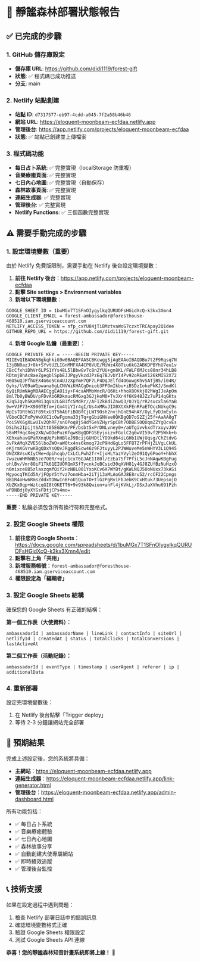 # 🚀 靜謐森林部署狀態報告

## ✅ 已完成的步驟

### 1. GitHub 儲存庫設定
- **儲存庫 URL**: https://github.com/didi1119/forest-gift
- **狀態**: ✅ 程式碼已成功推送
- **分支**: main

### 2. Netlify 站點創建
- **站點 ID**: `d7317577-eb97-4cdd-a045-7f2a58b46b46`
- **網站 URL**: https://eloquent-moonbeam-ecfdaa.netlify.app
- **管理後台**: https://app.netlify.com/projects/eloquent-moonbeam-ecfdaa
- **狀態**: ✅ 站點已創建並上傳檔案

### 3. 程式碼功能
- **每日占卜系統**: ✅ 完整實現（localStorage 防重複）
- **音樂療癒頁面**: ✅ 完整實現
- **七日內心地圖**: ✅ 完整實現（自動保存）
- **森林故事頁面**: ✅ 完整實現
- **連結生成器**: ✅ 完整實現
- **管理後台**: ✅ 完整實現
- **Netlify Functions**: ✅ 三個函數完整實現

## ⚠️ 需要手動完成的步驟

### 1. 設定環境變數（重要）
由於 Netlify 免費版限制，需要手動在 Netlify 後台設定環境變數：

1. **前往 Netlify 後台**：https://app.netlify.com/projects/eloquent-moonbeam-ecfdaa
2. **點擊 Site settings > Environment variables**
3. **新增以下環境變數**：

```
GOOGLE_SHEET_ID = 1buMGx7T1SFnOIygylkqQURUDFsHGidXcQ-k3kx3Xmn4
GOOGLE_CLIENT_EMAIL = forest-ambassador@foresthouse-468510.iam.gserviceaccount.com
NETLIFY_ACCESS_TOKEN = nfp_cxYU84jTiBMztvaWoG7czxtTRCApay2Q1dee
GITHUB_REPO_URL = https://github.com/didi1119/forest-gift.git
```

4. **新增 Google 私鑰（最重要）**：
```
GOOGLE_PRIVATE_KEY = -----BEGIN PRIVATE KEY-----
MIIEvQIBADANBgkqhkiG9w0BAQEFAASCBKcwggSjAgEAAoIBAQDBu7t2F9Rqsq7N
13jBN8azJ+8k+SYvtUZLIGnMMFXA4CP8VUE/MiWz4X8Tiu6kG2ABKDPBYhU7eu1v
CBcCfxhiDhVr6LPS1YYs48L5lBbwGv7c8n2YUU+gn8KL/FWLF6MJcs80nr34hLB8
RDtmjBhAc8aeZgegblSpbEJJPgyVkzdJPzEq7BJvbYI4Pv92oREaV126kMIS2X72
H6O5uQJPfhUEX4G6o5Cn4UJzXpYmH7QF7LP4DqJElfd4OGuwgKhvSATjB5/i04R/
Oyhs/lV09aW1pwana6gLCNVWiKHACgDniob3FPOmIkbu+iB5DzIokePkKJ/SmdKl
6yQiRUmNAgMBAAECggEAO1iy+F4caAMMoWncR/Q6Hi+hhoX8OKkjO2hWgIJeApOm
8ml7b0yBWDU/pFDvAb6RDkmucRMGxg3GJjkoM0+TvJXr4f6K948JZz7uP14qGKts
X2q5Jqvh5KaMBi3qVo2LGB3fc5MdRr//AFI2kBdiZnwQ3/0JYQ/rR2sucxla6YaB
9w+VJP73+X900TEfm+jCm4tiYIr4gI/Us4xMRvJIX0XtXkFEnRFaETOccNUkgC9s
WpIsTDRthG1F89txU3T5hAbFiBOBfCjLWT9Osh2nvjhGnE94hAY/OyLfyDJmEyln
VGboCBCPxPyWwXXC1cOwFgoma33jTq+gGbiGNVee0QKBgQD7oS2Zj25f+AaAA8gT
PoiSVK6gXLwUIv2QhRF/snOPoq8jS4dYGeVZHyrSpC8h7ODBESOQUqmZZYgQcvEs
DSLhs2IpijtSA2tt05EGDKm/PF/bsbt5xPrDNLvney0+/aUTgivvkxdTrxuyvJ0V
58nMfHqcXeg2XN/wODePuzKfgwKBgQDFGSEyjoizvFGolC2q6wVI59vf2P5Wkb+b
XEhxahavGPaRXnqUqPshHBleJ9BcijGUHDt1YO9kd64iLGHb1UWjUqsg/ChZtdvG
3vFkAMqXZVE56lboZWO+aW0tx4ns6kmog72cP9HdGgLo5FFBTZrPFHjZLVgLCkUL
eKjrmXGVrwKBgQDxYsQQvJRggdkScw46z9FJtuyyL2PJWWuveMe5nWHYV3L1Q945
ONZX8VsuKIyCWe+dpihcqb/CxLCLPwh2fr+IjoHLYazYVyl2eO91Qy6PooY+hbhX
7wuzuWHMhNB5ze7O0R/+ujc1cxT6GJAE1I80l/EzEa7Sf7PfiL5cJnNAqwKBgFug
ohlBv/Vmr8OiF1Tk61EIUORQmXSfTycnkJoBCsid30qXVH81y4GJ8ZUfBzNuHzxO
n6mixce8B5zlaxzqmfQiY2HzN8L001YxoKCv6X7WYBt/gKWLNQJ5OoNUxx73kASi
MgyocqTKCd5A/jFQpY5tYvz7onmHba+2iTj13aMLAoGAJ8E8ru52/rcCF22Cpngs
BB1R4oHw6RmsZddxtDWwInBFoUjQuoTO+tlGzPgRviFbJebK9CxHtuk73UepsojO
XbZKx0qp+WztcqGI8tOKETT6+9v93k8Qwion+anFl4jKVkLj/DSxJaXVhu691Pzh
wPDNBdj0yXYGsFDtjCPs4mo=
-----END PRIVATE KEY-----
```

**重要**：私鑰必須包含所有換行符和完整格式。

### 2. 設定 Google Sheets 權限
1. **前往您的 Google Sheets**：https://docs.google.com/spreadsheets/d/1buMGx7T1SFnOIygylkqQURUDFsHGidXcQ-k3kx3Xmn4/edit
2. **點擊右上角「共用」**
3. **新增服務帳號**：`forest-ambassador@foresthouse-468510.iam.gserviceaccount.com`
4. **權限設定為「編輯者」**

### 3. 設定 Google Sheets 結構
確保您的 Google Sheets 有正確的結構：

**第一個工作表（大使資料）：**
```
ambassadorId | ambassadorName | lineLink | contactInfo | siteUrl | netlifyId | createdAt | status | totalClicks | totalConversions | lastActiveAt
```

**第二個工作表（活動記錄）：**
```
ambassadorId | eventType | timestamp | userAgent | referer | ip | additionalData
```

### 4. 重新部署
設定完環境變數後：
1. 在 Netlify 後台點擊「Trigger deploy」
2. 等待 2-3 分鐘讓網站完全部署

## 🎯 預期結果

完成上述設定後，您的系統將具備：

- **主網站**：https://eloquent-moonbeam-ecfdaa.netlify.app
- **連結生成器**：https://eloquent-moonbeam-ecfdaa.netlify.app/link-generator.html
- **管理後台**：https://eloquent-moonbeam-ecfdaa.netlify.app/admin-dashboard.html

所有功能包括：
- ✅ 每日占卜系統
- ✅ 音樂療癒體驗
- ✅ 七日內心地圖
- ✅ 森林故事分享
- ✅ 自動創建大使專屬網站
- ✅ 即時績效追蹤
- ✅ 管理後台監控

## 📞 技術支援

如果在設定過程中遇到問題：
1. 檢查 Netlify 部署日誌中的錯誤訊息
2. 確認環境變數格式正確
3. 驗證 Google Sheets 權限設定
4. 測試 Google Sheets API 連線

**恭喜！您的靜謐森林知音計畫系統即將上線！** 🎉